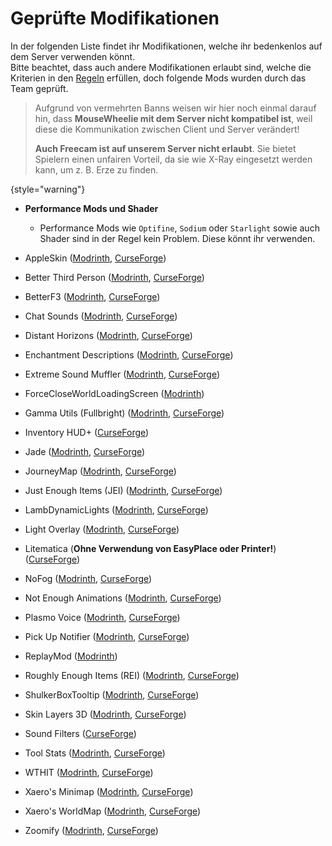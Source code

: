 [rules]: survival-rules "Zurück zu den Regeln"

[replaymod]: https://www.replaymod.com/

# Geprüfte Modifikationen

In der folgenden Liste findet ihr Modifikationen, welche ihr bedenkenlos auf dem Server verwenden könnt.\
Bitte beachtet, dass auch andere Modifikationen erlaubt sind, welche die Kriterien in
den [Regeln](rules.md) erfüllen, doch folgende Mods wurden durch das Team geprüft.

> Aufgrund von vermehrten Banns weisen wir hier noch einmal darauf hin, dass **MouseWheelie mit dem Server nicht kompatibel ist**,
> weil diese die Kommunikation zwischen Client und Server verändert!
> 
> **Auch Freecam ist auf unserem Server nicht erlaubt**. 
> Sie bietet Spielern einen unfairen Vorteil, da sie wie X-Ray eingesetzt werden kann, um z. B. Erze zu finden.
> 
{style="warning"}

- **Performance Mods und Shader**
    - Performance Mods wie `Optifine`, `Sodium` oder `Starlight` sowie auch Shader sind in der Regel kein Problem.
      Diese könnt ihr verwenden.

- AppleSkin ([Modrinth](https://modrinth.com/mod/appleskin), [CurseForge](https://www.curseforge.com/minecraft/mc-mods/appleskin))
- Better Third Person ([Modrinth](https://modrinth.com/mod/better-third-person), [CurseForge](https://www.curseforge.com/minecraft/mc-mods/better-third-person))
- BetterF3 ([Modrinth](https://modrinth.com/mod/betterf3), [CurseForge](https://www.curseforge.com/minecraft/mc-mods/betterf3))
- Chat Sounds ([Modrinth](https://modrinth.com/mod/chatsounds), [CurseForge](https://www.curseforge.com/minecraft/mc-mods/chat-sounds))
- Distant Horizons ([Modrinth](https://modrinth.com/mod/distanthorizons), [CurseForge](https://www.curseforge.com/minecraft/mc-mods/distant-horizons))
- Enchantment Descriptions ([Modrinth](https://modrinth.com/mod/enchantment-descriptions), [CurseForge](https://www.curseforge.com/minecraft/mc-mods/enchantment-descriptions))
- Extreme Sound Muffler ([Modrinth](https://modrinth.com/mod/extreme_sound_muffler), [CurseForge](https://www.curseforge.com/minecraft/mc-mods/extreme-sound-muffler))
- ForceCloseWorldLoadingScreen ([Modrinth](https://modrinth.com/mod/forcecloseworldloadingscreen))
- Gamma Utils (Fullbright) ([Modrinth](https://modrinth.com/mod/gamma-utils/versions), [CurseForge](https://www.curseforge.com/minecraft/mc-mods/gamma-utils))
- Inventory HUD+ ([CurseForge](https://www.curseforge.com/minecraft/mc-mods/inventory-hud-forge))
- Jade ([Modrinth](https://modrinth.com/mod/jade), [CurseForge](https://www.curseforge.com/minecraft/mc-mods/jade))
- JourneyMap ([Modrinth](https://modrinth.com/mod/journeymap), [CurseForge](https://www.curseforge.com/minecraft/mc-mods/journeymap))
- Just Enough Items (JEI) ([Modrinth](https://modrinth.com/mod/jei), [CurseForge](https://www.curseforge.com/minecraft/mc-mods/jei))
- LambDynamicLights ([Modrinth](https://modrinth.com/mod/lambdynamiclights), [CurseForge](https://www.curseforge.com/minecraft/mc-mods/lambdynamiclights))
- Light Overlay ([Modrinth](https://modrinth.com/mod/light-overlay), [CurseForge](https://www.curseforge.com/minecraft/mc-mods/light-overlay))
- Litematica (**Ohne Verwendung von EasyPlace oder Printer!**) ([CurseForge](https://www.curseforge.com/minecraft/mc-mods/litematica))
- NoFog ([Modrinth](https://modrinth.com/mod/no_fog), [CurseForge](https://www.curseforge.com/minecraft/mc-mods/nofog))
- Not Enough Animations ([Modrinth](https://modrinth.com/mod/not-enough-animations), [CurseForge](https://www.curseforge.com/minecraft/mc-mods/not-enough-animations))
- Plasmo Voice ([Modrinth](https://modrinth.com/plugin/plasmo-voice), [CurseForge](https://www.curseforge.com/minecraft/mc-mods/plasmo-voice))
- Pick Up Notifier ([Modrinth](https://modrinth.com/mod/pick-up-notifier), [CurseForge](https://www.curseforge.com/minecraft/mc-mods/pick-up-notifier))
- ReplayMod ([Modrinth](https://modrinth.com/mod/replaymod))
- Roughly Enough Items (REI) ([Modrinth](https://modrinth.com/mod/rei), [CurseForge](https://www.curseforge.com/minecraft/mc-mods/roughly-enough-items))
- ShulkerBoxTooltip ([Modrinth](https://modrinth.com/mod/shulkerboxtooltip), [CurseForge](https://www.curseforge.com/minecraft/mc-mods/shulkerboxtooltip))
- Skin Layers 3D ([Modrinth](https://modrinth.com/mod/3dskinlayers), [CurseForge](https://www.curseforge.com/minecraft/mc-mods/skin-layers-3d))
- Sound Filters ([CurseForge](https://www.curseforge.com/minecraft/mc-mods/sound-filters))
- Tool Stats ([Modrinth](https://modrinth.com/mod/tool-stats), [CurseForge](https://www.curseforge.com/minecraft/mc-mods/tool-stats))
- WTHIT ([Modrinth](https://modrinth.com/mod/wthit), [CurseForge](https://www.curseforge.com/minecraft/mc-mods/wthit))
- Xaero's Minimap ([Modrinth](https://modrinth.com/mod/xaeros-minimap), [CurseForge](https://www.curseforge.com/minecraft/mc-mods/xaeros-minimap))
- Xaero's WorldMap ([Modrinth](https://modrinth.com/mod/xaeros-world-map), [CurseForge](https://www.curseforge.com/minecraft/mc-mods/xaeros-world-map))
- Zoomify ([Modrinth](https://modrinth.com/mod/zoomify), [CurseForge](https://www.curseforge.com/minecraft/mc-mods/zoomify))
